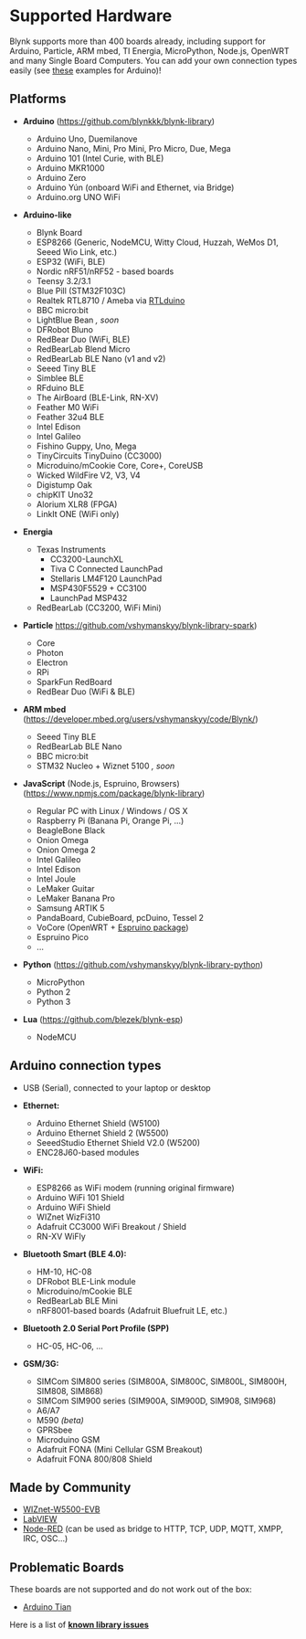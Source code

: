 # Supported Hardware

Blynk supports more than 400 boards already, including support for Arduino, Particle, ARM mbed, TI Energia, MicroPython, Node.js, OpenWRT and many Single Board Computers. You can add your own connection types easily (see [these](https://github.com/blynkkk/blynk-library/tree/master/examples/More/ArduinoClient) examples for Arduino)!

## Platforms

- **Arduino** (https://github.com/blynkkk/blynk-library)
  - Arduino Uno, Duemilanove
  - Arduino Nano, Mini, Pro Mini, Pro Micro, Due, Mega
  - Arduino 101 (Intel Curie, with BLE)
  - Arduino MKR1000
  - Arduino Zero
  - Arduino Yún (onboard WiFi and Ethernet, via Bridge)
  - Arduino.org UNO WiFi
  
- **Arduino-like**
  - Blynk Board
  - ESP8266 (Generic, NodeMCU, Witty Cloud, Huzzah, WeMos D1, Seeed Wio Link, etc.)
  - ESP32 (WiFi, BLE)
  - Nordic nRF51/nRF52 - based boards
  - Teensy 3.2/3.1
  - Blue Pill (STM32F103C)
  - Realtek RTL8710 / Ameba via [RTLduino](https://github.com/pvvx/RtlDuino)
  - BBC micro:bit
  - LightBlue Bean *, soon*
  - DFRobot Bluno
  - RedBear Duo (WiFi, BLE)
  - RedBearLab Blend Micro
  - RedBearLab BLE Nano (v1 and v2)
  - Seeed Tiny BLE
  - Simblee BLE
  - RFduino BLE
  - The AirBoard (BLE-Link, RN-XV)
  - Feather M0 WiFi
  - Feather 32u4 BLE
  - Intel Edison
  - Intel Galileo
  - Fishino Guppy, Uno, Mega
  - TinyCircuits TinyDuino (CC3000)
  - Microduino/mCookie Core, Core+, CoreUSB
  - Wicked WildFire V2, V3, V4
  - Digistump Oak
  - chipKIT Uno32
  - Alorium XLR8 (FPGA)
  - LinkIt ONE (WiFi only)
- **Energia**
  - Texas Instruments
    - CC3200-LaunchXL
    - Tiva C Connected LaunchPad
    - Stellaris LM4F120 LaunchPad
    - MSP430F5529 + CC3100
    - LaunchPad MSP432
  - RedBearLab (CC3200, WiFi Mini)

- **Particle** https://github.com/vshymanskyy/blynk-library-spark)
  - Core
  - Photon
  - Electron
  - RPi
  - SparkFun RedBoard
  - RedBear Duo (WiFi & BLE)

- **ARM mbed** (https://developer.mbed.org/users/vshymanskyy/code/Blynk/)
  - Seeed Tiny BLE
  - RedBearLab BLE Nano
  - BBC micro:bit
  - STM32 Nucleo + Wiznet 5100 *, soon*

- **JavaScript** (Node.js, Espruino, Browsers) (https://www.npmjs.com/package/blynk-library)
  - Regular PC with Linux / Windows / OS X
  - Raspberry Pi (Banana Pi, Orange Pi, ...)
  - BeagleBone Black
  - Onion Omega
  - Onion Omega 2
  - Intel Galileo
  - Intel Edison
  - Intel Joule
  - LeMaker Guitar
  - LeMaker Banana Pro
  - Samsung ARTIK 5
  - PandaBoard, CubieBoard, pcDuino, Tessel 2
  - VoCore (OpenWRT + [Espruino package](https://github.com/vshymanskyy/OpenWRT-Espruino-packages))
  - Espruino Pico
  - ...

- **Python** (https://github.com/vshymanskyy/blynk-library-python)
  - MicroPython
  - Python 2
  - Python 3

- **Lua** (https://github.com/blezek/blynk-esp)
  - NodeMCU

## Arduino connection types

- USB (Serial), connected to your laptop or desktop

- **Ethernet:**
  - Arduino Ethernet Shield (W5100)
  - Arduino Ethernet Shield 2 (W5500)
  - SeeedStudio Ethernet Shield V2.0 (W5200)
  - ENC28J60-based modules
 
- **WiFi:**
  - ESP8266 as WiFi modem (running original firmware)
  - Arduino WiFi 101 Shield
  - Arduino WiFi Shield
  - WIZnet WizFi310
  - Adafruit CC3000 WiFi Breakout / Shield
  - RN-XV WiFly
 
- **Bluetooth Smart (BLE 4.0):**
  - HM-10, HC-08
  - DFRobot BLE-Link module
  - Microduino/mCookie BLE
  - RedBearLab BLE Mini
  - nRF8001-based boards (Adafruit Bluefruit LE, etc.)
 
- **Bluetooth 2.0 Serial Port Profile (SPP)**
  - HC-05, HC-06, ...
 
- **GSM/3G:**
  - SIMCom SIM800 series (SIM800A, SIM800C, SIM800L, SIM800H, SIM808, SIM868)
  - SIMCom SIM900 series (SIM900A, SIM900D, SIM908, SIM968)
  - A6/A7
  - M590 *(beta)*
  - GPRSbee
  - Microduino GSM
  - Adafruit FONA (Mini Cellular GSM Breakout)
  - Adafruit FONA 800/808 Shield

## Made by Community

- [WIZnet-W5500-EVB](http://instructables.com/id/WIZnet-W5500-EVB-and-Blynk-App-communication)
- [LabVIEW](https://github.com/juncaofish/NI-LabVIEWInterfaceforBlynk)
- [Node-RED](https://github.com/tzapu/node-red-contrib-blynk) (can be used as bridge to HTTP, TCP, UDP, MQTT, XMPP, IRC, OSC...)

## Problematic Boards

These boards are not supported and do not work out of the box:
- [Arduino Tian](http://www.arduino.org/products/boards/arduino-tian)

Here is a list of [**known library issues**](https://github.com/blynkkk/blynk-library/issues?q=is%3Aissue+is%3Aopen+label%3A%22for+reference%22)
